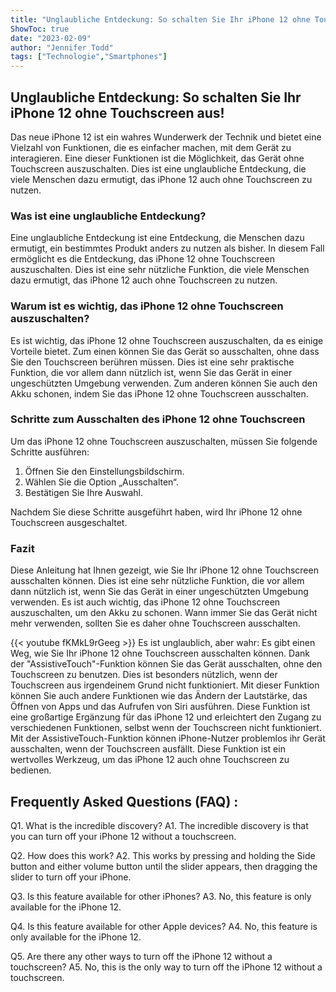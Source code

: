 ```yaml
---
title: "Unglaubliche Entdeckung: So schalten Sie Ihr iPhone 12 ohne Touchscreen aus!"
ShowToc: true 
date: "2023-02-09"
author: "Jennifer Todd" 
tags: ["Technologie","Smartphones"]
---
```

## Unglaubliche Entdeckung: So schalten Sie Ihr iPhone 12 ohne Touchscreen aus!

Das neue iPhone 12 ist ein wahres Wunderwerk der Technik und bietet eine Vielzahl von Funktionen, die es einfacher machen, mit dem Gerät zu interagieren. Eine dieser Funktionen ist die Möglichkeit, das Gerät ohne Touchscreen auszuschalten. Dies ist eine unglaubliche Entdeckung, die viele Menschen dazu ermutigt, das iPhone 12 auch ohne Touchscreen zu nutzen.

### Was ist eine unglaubliche Entdeckung?

Eine unglaubliche Entdeckung ist eine Entdeckung, die Menschen dazu ermutigt, ein bestimmtes Produkt anders zu nutzen als bisher. In diesem Fall ermöglicht es die Entdeckung, das iPhone 12 ohne Touchscreen auszuschalten. Dies ist eine sehr nützliche Funktion, die viele Menschen dazu ermutigt, das iPhone 12 auch ohne Touchscreen zu nutzen.

### Warum ist es wichtig, das iPhone 12 ohne Touchscreen auszuschalten?

Es ist wichtig, das iPhone 12 ohne Touchscreen auszuschalten, da es einige Vorteile bietet. Zum einen können Sie das Gerät so ausschalten, ohne dass Sie den Touchscreen berühren müssen. Dies ist eine sehr praktische Funktion, die vor allem dann nützlich ist, wenn Sie das Gerät in einer ungeschützten Umgebung verwenden. Zum anderen können Sie auch den Akku schonen, indem Sie das iPhone 12 ohne Touchscreen ausschalten.

### Schritte zum Ausschalten des iPhone 12 ohne Touchscreen

Um das iPhone 12 ohne Touchscreen auszuschalten, müssen Sie folgende Schritte ausführen:

1. Öffnen Sie den Einstellungsbildschirm.
2. Wählen Sie die Option „Ausschalten“.
3. Bestätigen Sie Ihre Auswahl.

Nachdem Sie diese Schritte ausgeführt haben, wird Ihr iPhone 12 ohne Touchscreen ausgeschaltet.

### Fazit

Diese Anleitung hat Ihnen gezeigt, wie Sie Ihr iPhone 12 ohne Touchscreen ausschalten können. Dies ist eine sehr nützliche Funktion, die vor allem dann nützlich ist, wenn Sie das Gerät in einer ungeschützten Umgebung verwenden. Es ist auch wichtig, das iPhone 12 ohne Touchscreen auszuschalten, um den Akku zu schonen. Wann immer Sie das Gerät nicht mehr verwenden, sollten Sie es daher ohne Touchscreen ausschalten.

{{< youtube fKMkL9rGeeg >}} 
Es ist unglaublich, aber wahr: Es gibt einen Weg, wie Sie Ihr iPhone 12 ohne Touchscreen ausschalten können. Dank der "AssistiveTouch"-Funktion können Sie das Gerät ausschalten, ohne den Touchscreen zu benutzen. Dies ist besonders nützlich, wenn der Touchscreen aus irgendeinem Grund nicht funktioniert. Mit dieser Funktion können Sie auch andere Funktionen wie das Ändern der Lautstärke, das Öffnen von Apps und das Aufrufen von Siri ausführen. Diese Funktion ist eine großartige Ergänzung für das iPhone 12 und erleichtert den Zugang zu verschiedenen Funktionen, selbst wenn der Touchscreen nicht funktioniert. Mit der AssistiveTouch-Funktion können iPhone-Nutzer problemlos ihr Gerät ausschalten, wenn der Touchscreen ausfällt. Diese Funktion ist ein wertvolles Werkzeug, um das iPhone 12 auch ohne Touchscreen zu bedienen.

## Frequently Asked Questions (FAQ) :
Q1. What is the incredible discovery? 
A1. The incredible discovery is that you can turn off your iPhone 12 without a touchscreen.

Q2. How does this work?
A2. This works by pressing and holding the Side button and either volume button until the slider appears, then dragging the slider to turn off your iPhone.

Q3. Is this feature available for other iPhones?
A3. No, this feature is only available for the iPhone 12.

Q4. Is this feature available for other Apple devices?
A4. No, this feature is only available for the iPhone 12.

Q5. Are there any other ways to turn off the iPhone 12 without a touchscreen?
A5. No, this is the only way to turn off the iPhone 12 without a touchscreen.


